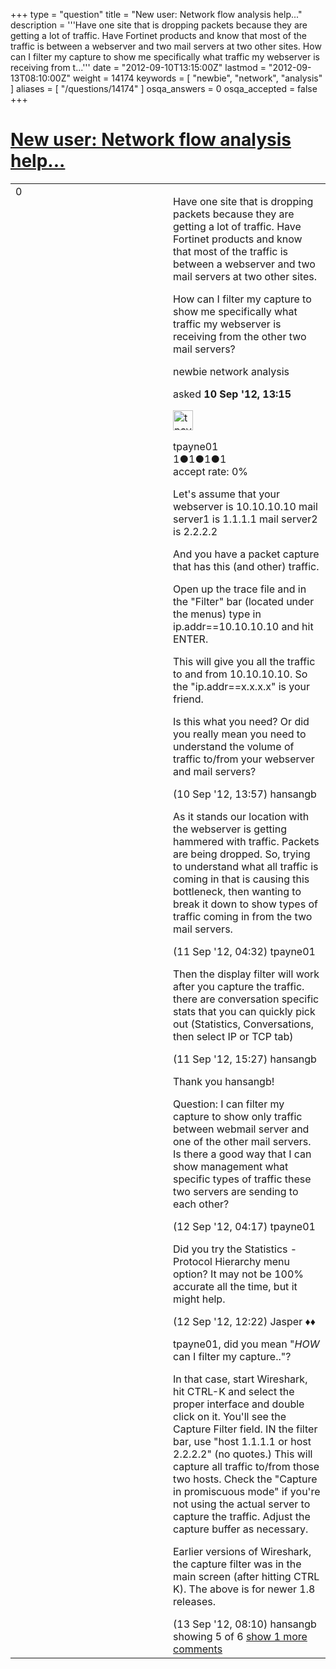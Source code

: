 +++
type = "question"
title = "New user: Network flow analysis help..."
description = '''Have one site that is dropping packets because they are getting a lot of traffic. Have Fortinet products and know that most of the traffic is between a webserver and two mail servers at two other sites. How can I filter my capture to show me specifically what traffic my webserver is receiving from t...'''
date = "2012-09-10T13:15:00Z"
lastmod = "2012-09-13T08:10:00Z"
weight = 14174
keywords = [ "newbie", "network", "analysis" ]
aliases = [ "/questions/14174" ]
osqa_answers = 0
osqa_accepted = false
+++

<div class="headNormal">

# [New user: Network flow analysis help...](/questions/14174/new-user-network-flow-analysis-help)

</div>

<div id="main-body">

<div id="askform">

<table id="question-table" style="width:100%;"><colgroup><col style="width: 50%" /><col style="width: 50%" /></colgroup><tbody><tr class="odd"><td style="width: 30px; vertical-align: top"><div class="vote-buttons"><span id="post-14174-upvote" class="ajax-command post-vote up" rel="nofollow" title="I like this post (click again to cancel)"> </span><div id="post-14174-score" class="post-score" title="current number of votes">0</div><span id="post-14174-downvote" class="ajax-command post-vote down" rel="nofollow" title="I dont like this post (click again to cancel)"> </span> <span id="favorite-mark" class="ajax-command favorite-mark" rel="nofollow" title="mark/unmark this question as favorite (click again to cancel)"> </span><div id="favorite-count" class="favorite-count"></div></div></td><td><div id="item-right"><div class="question-body"><p>Have one site that is dropping packets because they are getting a lot of traffic. Have Fortinet products and know that most of the traffic is between a webserver and two mail servers at two other sites.</p><p>How can I filter my capture to show me specifically what traffic my webserver is receiving from the other two mail servers?</p></div><div id="question-tags" class="tags-container tags"><span class="post-tag tag-link-newbie" rel="tag" title="see questions tagged &#39;newbie&#39;">newbie</span> <span class="post-tag tag-link-network" rel="tag" title="see questions tagged &#39;network&#39;">network</span> <span class="post-tag tag-link-analysis" rel="tag" title="see questions tagged &#39;analysis&#39;">analysis</span></div><div id="question-controls" class="post-controls"></div><div class="post-update-info-container"><div class="post-update-info post-update-info-user"><p>asked <strong>10 Sep '12, 13:15</strong></p><img src="https://secure.gravatar.com/avatar/954c26341e281fec11d117f3cccad775?s=32&amp;d=identicon&amp;r=g" class="gravatar" width="32" height="32" alt="tpayne01&#39;s gravatar image" /><p><span>tpayne01</span><br />
<span class="score" title="1 reputation points">1</span><span title="1 badges"><span class="badge1">●</span><span class="badgecount">1</span></span><span title="1 badges"><span class="silver">●</span><span class="badgecount">1</span></span><span title="1 badges"><span class="bronze">●</span><span class="badgecount">1</span></span><br />
<span class="accept_rate" title="Rate of the user&#39;s accepted answers">accept rate:</span> <span title="tpayne01 has no accepted answers">0%</span></p></div></div><div id="comments-container-14174" class="comments-container"><span id="14175"></span><div id="comment-14175" class="comment"><div id="post-14175-score" class="comment-score"></div><div class="comment-text"><p>Let's assume that your webserver is 10.10.10.10 mail server1 is 1.1.1.1 mail server2 is 2.2.2.2</p><p>And you have a packet capture that has this (and other) traffic.</p><p>Open up the trace file and in the "Filter" bar (located under the menus) type in ip.addr==10.10.10.10 and hit ENTER.</p><p>This will give you all the traffic to and from 10.10.10.10. So the "ip.addr==x.x.x.x" is your friend.</p><p>Is this what you need? Or did you really mean you need to understand the volume of traffic to/from your webserver and mail servers?</p></div><div id="comment-14175-info" class="comment-info"><span class="comment-age">(10 Sep '12, 13:57)</span> <span class="comment-user userinfo">hansangb</span></div></div><span id="14185"></span><div id="comment-14185" class="comment"><div id="post-14185-score" class="comment-score"></div><div class="comment-text"><p>As it stands our location with the webserver is getting hammered with traffic. Packets are being dropped. So, trying to understand what all traffic is coming in that is causing this bottleneck, then wanting to break it down to show types of traffic coming in from the two mail servers.</p></div><div id="comment-14185-info" class="comment-info"><span class="comment-age">(11 Sep '12, 04:32)</span> <span class="comment-user userinfo">tpayne01</span></div></div><span id="14194"></span><div id="comment-14194" class="comment"><div id="post-14194-score" class="comment-score"></div><div class="comment-text"><p>Then the display filter will work after you capture the traffic. there are conversation specific stats that you can quickly pick out (Statistics, Conversations, then select IP or TCP tab)</p></div><div id="comment-14194-info" class="comment-info"><span class="comment-age">(11 Sep '12, 15:27)</span> <span class="comment-user userinfo">hansangb</span></div></div><span id="14201"></span><div id="comment-14201" class="comment"><div id="post-14201-score" class="comment-score"></div><div class="comment-text"><p>Thank you hansangb!</p><p>Question: I can filter my capture to show only traffic between webmail server and one of the other mail servers. Is there a good way that I can show management what specific types of traffic these two servers are sending to each other?</p></div><div id="comment-14201-info" class="comment-info"><span class="comment-age">(12 Sep '12, 04:17)</span> <span class="comment-user userinfo">tpayne01</span></div></div><span id="14220"></span><div id="comment-14220" class="comment"><div id="post-14220-score" class="comment-score"></div><div class="comment-text"><p>Did you try the Statistics - Protocol Hierarchy menu option? It may not be 100% accurate all the time, but it might help.</p></div><div id="comment-14220-info" class="comment-info"><span class="comment-age">(12 Sep '12, 12:22)</span> <span class="comment-user userinfo">Jasper ♦♦</span></div></div><span id="14237"></span><div id="comment-14237" class="comment not_top_scorer"><div id="post-14237-score" class="comment-score"></div><div class="comment-text"><p>tpayne01, did you mean "<em>HOW</em> can I filter my capture.."?</p><p>In that case, start Wireshark, hit CTRL-K and select the proper interface and double click on it. You'll see the Capture Filter field. IN the filter bar, use "host 1.1.1.1 or host 2.2.2.2" (no quotes.) This will capture all traffic to/from those two hosts. Check the "Capture in promiscuous mode" if you're not using the actual server to capture the traffic. Adjust the capture buffer as necessary.</p><p>Earlier versions of Wireshark, the capture filter was in the main screen (after hitting CTRL K). The above is for newer 1.8 releases.</p></div><div id="comment-14237-info" class="comment-info"><span class="comment-age">(13 Sep '12, 08:10)</span> <span class="comment-user userinfo">hansangb</span></div></div></div><div id="comment-tools-14174" class="comment-tools"><span class="comments-showing"> showing 5 of 6 </span> <a href="#" class="show-all-comments-link">show 1 more comments</a></div><div class="clear"></div><div id="comment-14174-form-container" class="comment-form-container"></div><div class="clear"></div></div></td></tr></tbody></table>

</div>

</div>

